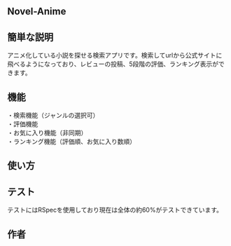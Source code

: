 ## Novel-Anime

 
 ## 簡単な説明

アニメ化している小説を探せる検索アプリです。検索してurlから公式サイトに飛べるようになっており、レビューの投稿、5段階の評価、ランキング表示ができます。

## 機能
・検索機能（ジャンルの選択可）   
・評価機能  
・お気に入り機能（非同期）  
・ランキング機能（評価順、お気に入り数順）  

## 使い方

## テスト
テストにはRSpecを使用しており現在は全体の約60%がテストできています。

## 作者
